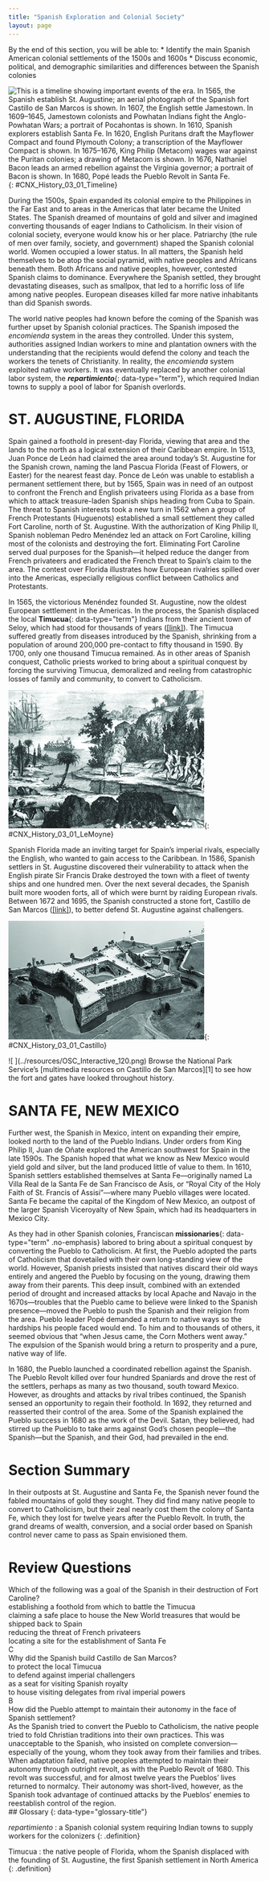 ```yaml
---
title: "Spanish Exploration and Colonial Society"
layout: page
---
```



<div data-type="abstract" markdown="1">
By the end of this section, you will be able to:
* Identify the main Spanish American colonial settlements of the 1500s and 1600s
* Discuss economic, political, and demographic similarities and differences between the Spanish colonies

</div>

 ![This is a timeline showing important events of the era. In 1565, the Spanish establish St. Augustine; an aerial photograph of the Spanish fort Castillo de San Marcos is shown. In 1607, the English settle Jamestown. In 1609&#x2013;1645, Jamestown colonists and Powhatan Indians fight the Anglo-Powhatan Wars; a portrait of Pocahontas is shown. In 1610, Spanish explorers establish Santa Fe. In 1620, English Puritans draft the Mayflower Compact and found Plymouth Colony; a transcription of the Mayflower Compact is shown. In 1675&#x2013;1676, King Philip (Metacom) wages war against the Puritan colonies; a drawing of Metacom is shown. In 1676, Nathaniel Bacon leads an armed rebellion against the Virginia governor; a portrait of Bacon is shown. In 1680, Pop&#xE9; leads the Pueblo Revolt in Santa Fe.](../resources/CNX_History_03_01_Timeline.jpg){: #CNX_History_03_01_Timeline}

During the 1500s, Spain expanded its colonial empire to the Philippines in the Far East and to areas in the Americas that later became the United States. The Spanish dreamed of mountains of gold and silver and imagined converting thousands of eager Indians to Catholicism. In their vision of colonial society, everyone would know his or her place. Patriarchy (the rule of men over family, society, and government) shaped the Spanish colonial world. Women occupied a lower status. In all matters, the Spanish held themselves to be atop the social pyramid, with native peoples and Africans beneath them. Both Africans and native peoples, however, contested Spanish claims to dominance. Everywhere the Spanish settled, they brought devastating diseases, such as smallpox, that led to a horrific loss of life among native peoples. European diseases killed far more native inhabitants than did Spanish swords.

The world native peoples had known before the coming of the Spanish was further upset by Spanish colonial practices. The Spanish imposed the *encomienda* system in the areas they controlled. Under this system, authorities assigned Indian workers to mine and plantation owners with the understanding that the recipients would defend the colony and teach the workers the tenets of Christianity. In reality, the *encomienda* system exploited native workers. It was eventually replaced by another colonial labor system, the ***repartimiento***{: data-type="term"}, which required Indian towns to supply a pool of labor for Spanish overlords.

# ST. AUGUSTINE, FLORIDA

Spain gained a foothold in present-day Florida, viewing that area and the lands to the north as a logical extension of their Caribbean empire. In 1513, Juan Ponce de León had claimed the area around today’s St. Augustine for the Spanish crown, naming the land Pascua Florida (Feast of Flowers, or Easter) for the nearest feast day. Ponce de León was unable to establish a permanent settlement there, but by 1565, Spain was in need of an outpost to confront the French and English privateers using Florida as a base from which to attack treasure-laden Spanish ships heading from Cuba to Spain. The threat to Spanish interests took a new turn in 1562 when a group of French Protestants (Huguenots) established a small settlement they called Fort Caroline, north of St. Augustine. With the authorization of King Philip II, Spanish nobleman Pedro Menéndez led an attack on Fort Caroline, killing most of the colonists and destroying the fort. Eliminating Fort Caroline served dual purposes for the Spanish—it helped reduce the danger from French privateers and eradicated the French threat to Spain’s claim to the area. The contest over Florida illustrates how European rivalries spilled over into the Americas, especially religious conflict between Catholics and Protestants.

In 1565, the victorious Menéndez founded St. Augustine, now the oldest European settlement in the Americas. In the process, the Spanish displaced the local **Timucua**{: data-type="term"} Indians from their ancient town of Seloy, which had stood for thousands of years ([\[link\]](#CNX_History_03_01_LeMoyne)). The Timucua suffered greatly from diseases introduced by the Spanish, shrinking from a population of around 200,000 pre-contact to fifty thousand in 1590. By 1700, only one thousand Timucua remained. As in other areas of Spanish conquest, Catholic priests worked to bring about a spiritual conquest by forcing the surviving Timucua, demoralized and reeling from catastrophic losses of family and community, to convert to Catholicism.

 ![This is a drawing showing Timucua Indians fleeing the Spanish settlers, who arrived by ship.](../resources/CNX_History_03_01_LeMoyne.jpg "In this drawing by French artist Jacques le Moyne de Morgues, Timucua flee the Spanish settlers, who arrive by ship. Le Moyne lived at Fort Caroline, the French outpost, before the Spanish destroyed the colony in 1562."){: #CNX_History_03_01_LeMoyne}

Spanish Florida made an inviting target for Spain’s imperial rivals, especially the English, who wanted to gain access to the Caribbean. In 1586, Spanish settlers in St. Augustine discovered their vulnerability to attack when the English pirate Sir Francis Drake destroyed the town with a fleet of twenty ships and one hundred men. Over the next several decades, the Spanish built more wooden forts, all of which were burnt by raiding European rivals. Between 1672 and 1695, the Spanish constructed a stone fort, Castillo de San Marcos ([\[link\]](#CNX_History_03_01_Castillo)), to better defend St. Augustine against challengers.

 ![An aerial photograph shows the Spanish fort of Castillo de San Marcos, a square, high-walled structure facing the water and including a surrounding moat.](../resources/CNX_History_03_01_Castillo.jpg "The Spanish fort of Castillo de San Marcos helped Spanish colonists in St. Augustine fend off marauding privateers from rival European countries."){: #CNX_History_03_01_Castillo}

<div data-type="note" data-has-label="true" class="note history click-and-explore" data-label="Click and Explore" markdown="1">
<span data-type="media" data-alt=" "> ![ ](../resources/OSC_Interactive_120.png) </span>
Browse the National Park Service’s [multimedia resources on Castillo de San Marcos][1] to see how the fort and gates have looked throughout history.

</div>

# SANTA FE, NEW MEXICO

Further west, the Spanish in Mexico, intent on expanding their empire, looked north to the land of the Pueblo Indians. Under orders from King Philip II, Juan de Oñate explored the American southwest for Spain in the late 1590s. The Spanish hoped that what we know as New Mexico would yield gold and silver, but the land produced little of value to them. In 1610, Spanish settlers established themselves at Santa Fe—originally named La Villa Real de la Santa Fe de San Francisco de Asís, or “Royal City of the Holy Faith of St. Francis of Assisi”—where many Pueblo villages were located. Santa Fe became the capital of the Kingdom of New Mexico, an outpost of the larger Spanish Viceroyalty of New Spain, which had its headquarters in Mexico City.

As they had in other Spanish colonies, Franciscan **missionaries**{: data-type="term" .no-emphasis} labored to bring about a spiritual conquest by converting the Pueblo to Catholicism. At first, the Pueblo adopted the parts of Catholicism that dovetailed with their own long-standing view of the world. However, Spanish priests insisted that natives discard their old ways entirely and angered the Pueblo by focusing on the young, drawing them away from their parents. This deep insult, combined with an extended period of drought and increased attacks by local Apache and Navajo in the 1670s—troubles that the Pueblo came to believe were linked to the Spanish presence—moved the Pueblo to push the Spanish and their religion from the area. Pueblo leader Popé demanded a return to native ways so the hardships his people faced would end. To him and to thousands of others, it seemed obvious that “when Jesus came, the Corn Mothers went away.” The expulsion of the Spanish would bring a return to prosperity and a pure, native way of life.

In 1680, the Pueblo launched a coordinated rebellion against the Spanish. The Pueblo Revolt killed over four hundred Spaniards and drove the rest of the settlers, perhaps as many as two thousand, south toward Mexico. However, as droughts and attacks by rival tribes continued, the Spanish sensed an opportunity to regain their foothold. In 1692, they returned and reasserted their control of the area. Some of the Spanish explained the Pueblo success in 1680 as the work of the Devil. Satan, they believed, had stirred up the Pueblo to take arms against God’s chosen people—the Spanish—but the Spanish, and their God, had prevailed in the end.

# Section Summary

In their outposts at St. Augustine and Santa Fe, the Spanish never found the fabled mountains of gold they sought. They did find many native people to convert to Catholicism, but their zeal nearly cost them the colony of Santa Fe, which they lost for twelve years after the Pueblo Revolt. In truth, the grand dreams of wealth, conversion, and a social order based on Spanish control never came to pass as Spain envisioned them.

# Review Questions

<div data-type="exercise" class="exercise">
<div data-type="problem" class="problem" markdown="1">
Which of the following was a goal of the Spanish in their destruction of Fort Caroline? <div data-type="list" data-list-type="enumerated" data-number-style="upper-alpha">
<div data-type="item">
establishing a foothold from which to battle the Timucua
</div>
<div data-type="item">
claiming a safe place to house the New World treasures that would be shipped back to Spain
</div>
<div data-type="item">
reducing the threat of French privateers
</div>
<div data-type="item">
locating a site for the establishment of Santa Fe
</div>
</div>

</div>
<div data-type="solution" class="solution" markdown="1">
C

</div>
</div>

<div data-type="exercise" class="exercise">
<div data-type="problem" class="problem" markdown="1">
Why did the Spanish build Castillo de San Marcos?<div data-type="list" data-list-type="enumerated" data-number-style="upper-alpha">
<div data-type="item">
to protect the local Timucua
</div>
<div data-type="item">
to defend against imperial challengers
</div>
<div data-type="item">
as a seat for visiting Spanish royalty
</div>
<div data-type="item">
to house visiting delegates from rival imperial powers
</div>
</div>

</div>
<div data-type="solution" class="solution" markdown="1">
B

</div>
</div>

<div data-type="exercise" class="exercise">
<div data-type="problem" class="problem" markdown="1">
How did the Pueblo attempt to maintain their autonomy in the face of Spanish settlement?

</div>
<div data-type="solution" class="solution" markdown="1">
As the Spanish tried to convert the Pueblo to Catholicism, the native people tried to fold Christian traditions into their own practices. This was unacceptable to the Spanish, who insisted on complete conversion—especially of the young, whom they took away from their families and tribes. When adaptation failed, native peoples attempted to maintain their autonomy through outright revolt, as with the Pueblo Revolt of 1680. This revolt was successful, and for almost twelve years the Pueblos’ lives returned to normalcy. Their autonomy was short-lived, however, as the Spanish took advantage of continued attacks by the Pueblos’ enemies to reestablish control of the region.

</div>
</div>

<div data-type="glossary" markdown="1">
## Glossary
{: data-type="glossary-title"}

*repartimiento*
: a Spanish colonial system requiring Indian towns to supply workers for the colonizers
{: .definition}

Timucua
: the native people of Florida, whom the Spanish displaced with the founding of St. Augustine, the first Spanish settlement in North America
{: .definition}

</div>



[1]: http://openstaxcollege.org/l/castillo
